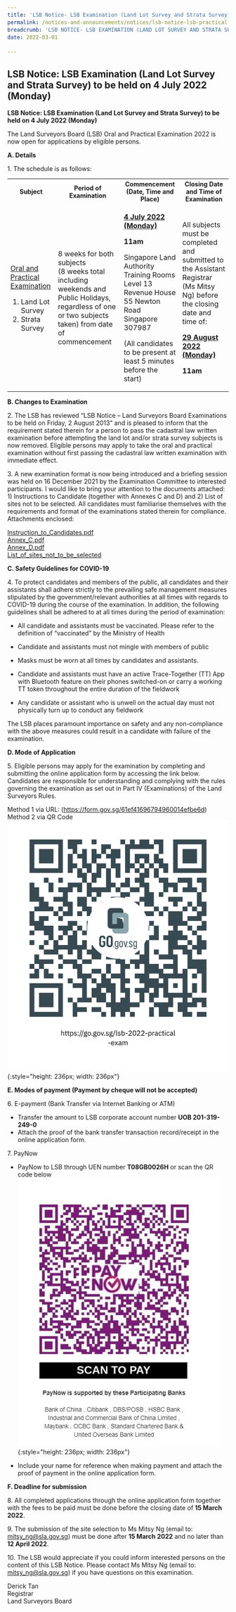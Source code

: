 ```yaml
---
title: 'LSB Notice- LSB Examination (Land Lot Survey and Strata Survey) to be held on 4 July 2022 (Monday)'
permalink: /notices-and-announcements/notices/lsb-notice-lsb-practical-exams-to-be-held-on-monday-4-july-2022/
breadcrumb: 'LSB NOTICE- LSB EXAMINATION (LAND LOT SURVEY AND STRATA SURVEY) TO BE HELD ON 4 JULY 2022 (MONDAY)'
date: 2022-03-01

---
```



## LSB Notice: LSB Examination (Land Lot Survey and Strata Survey) to be held on 4 July 2022 (Monday)

**LSB Notice: LSB Examination (Land Lot Survey and Strata Survey) to be held on 4 July 2022 (Monday)**

The Land Surveyors Board (LSB) Oral and Practical Examination 2022 is now open for applications by eligible persons. 

**A. Details**

1\. The schedule is as follows:<br>

<table>
  <tr>
    <th>Subject</th>
    <th>Period of Examination</th>
    <th>Commencement (Date, Time and Place)</th>
    <th>Closing Date and Time of Examination</th>
  </tr>
  <tr>
    <td>
      <p style="font-size: 1rem;">
        <u>Oral and Practical Examination</u>
      </p>
      <ol>
        <li style="font-size: 1rem;">Land Lot Survey</li>
        <li style="font-size: 1rem;">Strata Survey</li>
      </ol>
    </td>
    <td>
      <p style="font-size: 1rem;">8 weeks for both subjects<br>(8 weeks total including weekends and Public Holidays, regardless of one or two subjects taken) from date of commencement</p>
    </td>
    <td>
      <p style="font-size: 1rem;">
        <b><u>4 July 2022 (Monday)</u></b>
      </p>
      <p style="font-size: 1rem;">
        <b>11am</b>
      </p>
      <p style="font-size: 1rem;">
        Singapore Land Authority<br>
        Training Rooms Level 13<br>
        Revenue House<br>
        55 Newton Road<br>
        Singapore 307987
      </p>
      <p style="font-size: 1rem;">(All candidates to be present at least 5 minutes before the start)</p>
    </td>
    <td>
      <p style="font-size: 1rem;">All subjects must be completed and submitted to the Assistant Registrar (Ms Mitsy Ng) before the closing date and time of:</p>
      <p style="font-size: 1rem;">
        <b><u>29 August 2022 (Monday)</u></b>
      </p>
      <p style="font-size: 1rem;">
        <b>11am</b>
      </p>
    </td>
  </tr>
</table>

**B. Changes to Examination**

2\. The LSB has reviewed “LSB Notice – Land Surveyors Board Examinations to be held on Friday, 2 August 2013” and is pleased to inform that the requirement stated therein for a person to pass the cadastral law written examination before attempting the land lot and/or strata survey subjects is now removed. Eligible persons may apply to take the oral and practical examination without first passing the cadastral law written examination with immediate effect.

3\. A new examination format is now being introduced and a briefing session was held on 16 December 2021 by the Examination Committee to interested participants. I would like to bring your attention to the documents attached: 1) Instructions to Candidate (together with Annexes C and D) and 2) List of sites not to be selected. All candidates must familiarise themselves with the requirements and format of the examinations stated therein for compliance. Attachments enclosed:

[Instruction_to_Candidates.pdf](https://github.com/isomerpages/mlaw-lsb/blob/staging/files/Instructions_to_Candidates.pdf)<br>
[Annex_C.pdf](https://github.com/isomerpages/mlaw-lsb/blob/staging/files/Annex_C.pdf)<br>
[Annex_D.pdf](https://github.com/isomerpages/mlaw-lsb/blob/staging/files/Annex_D.pdf)<br>
[List_of_sites_not_to_be_selected](https://github.com/isomerpages/mlaw-lsb/blob/staging/files/List_of_sites_not_to_be_selected.pdf)<br>


**C. Safety Guidelines for COVID-19**

4\. To protect candidates and members of the public, all candidates and their assistants shall adhere strictly to the prevailing safe management measures stipulated by the government/relevant authorities at all times with regards to COVID-19 during the course of the examination. In addition, the following guidelines shall be adhered to at all times during the period of examination:<br>




- All candidate and assistants must be vaccinated. Please refer to the definition of “vaccinated” by the Ministry of Health<br>


- Candidate and assistants must not mingle with members of public<br>


- Masks must be worn at all times by candidates and assistants.<br>


- Candidate and assistants must have an active Trace-Together (TT) App with Bluetooth feature on their phones switched-on or carry a working TT token throughout the entire duration of the fieldwork<br>


- Any candidate or assistant who is unwell on the actual day must not physically turn up to conduct any fieldwork<br>



The LSB places paramount importance on safety and any non-compliance with the above measures could result in a candidate with failure of the examination.<br>



**D. Mode of Application**

5\. Eligible persons may apply for the examination by completing and submitting the online application form by accessing the link below. Candidates are responsible for understanding and complying with the rules governing the examination as set out in Part IV (Examinations) of the Land Surveyors Rules.

Method 1 via URL: (<https://form.gov.sg/61ef41696794960014efbe6d>)<br>
Method 2 via QR Code <br>
![register QR code](/images/lsb-2022-practical-exam.jpg){:style="height: 236px; width: 236px"}


**E. Modes of payment (Payment by cheque will not be accepted)**

6\. E-payment (Bank Transfer via Internet Banking or ATM)
- Transfer the amount to LSB corporate account number **UOB 201-319-249-0**
- Attach the proof of the bank transfer transaction record/receipt in the online application form.

7\. PayNow
- PayNow to LSB through UEN number **T08GB0026H** or scan the QR code below <br>
![register QR code](/images/LSB_paynow_qr_code.jpg){:style="height: 236px; width: 236px"}


- Include your name for reference when making payment and attach the proof of payment in the online application form.

**F. Deadline for submission**

8\. All completed applications through the online application form together with the fees to be paid must be done before the closing date of **15 March 2022**.

9\. The submission of the site selection to Ms Mitsy Ng (email to: <mitsy_ng@sla.gov.sg>) must be done after **15 March 2022** and no later than **12 April 2022**.

10\. The LSB would appreciate if you could inform interested persons on the content of this LSB Notice. Please contact Ms Mitsy Ng (email to: <mitsy_ng@sla.gov.sg>) if you have questions on this examination.






 Derick Tan<br>Registrar<br>Land Surveyors Board  
